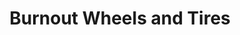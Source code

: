 ---
title: "Burnout Wheels and Tires"
url: /everett/burnout-wheels-and-tires/
shop: Autowerkstatt
---